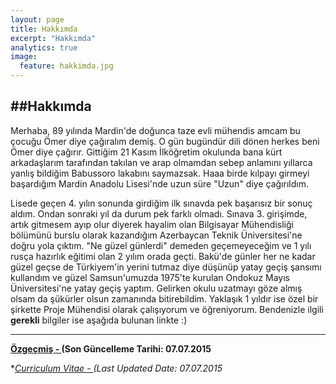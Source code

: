 ```yaml
---
layout: page
title: Hakkımda
excerpt: "Hakkımda"
analytics: true
image:
  feature: hakkimda.jpg
---
```


##Hakkımda
---


  Merhaba, 89 yılında Mardin'de doğunca taze evli mühendis amcam bu çocuğu Ömer
diye çağıralım demiş. O gün bugündür dili dönen herkes beni Ömer diye çağırır.
Gittiğim 21 Kasım İlköğretim okulunda bana kürt arkadaşlarım tarafından takılan
ve arap olmamdan sebep anlamını yıllarca yanlış bildiğim Babussoro lakabını
saymazsak. Haaa birde kılpayı girmeyi başardığım Mardin Anadolu Lisesi'nde uzun
süre "Uzun" diye çağırıldım. 

  Lisede geçen 4. yılın sonunda girdiğim ilk sınavda pek başarısız
bir sonuç aldım. Ondan sonraki yıl da durum pek farklı olmadı. Sınava 3.
girişimde, artık gitmesem ayıp olur diyerek hayalim olan Bilgisayar Mühendisliği
bölümünü burslu olarak kazandığım Azerbaycan Teknik Üniversitesi'ne doğru yola
çıktım. "Ne güzel günlerdi" demeden geçemeyeceğim ve 1 yılı rusça hazırlık eğitimi
olan 2 yılım orada geçti. Bakü'de günler her ne kadar güzel geçse de Türkiyem'in
yerini tutmaz diye düşünüp yatay geçiş şansımı kullandım ve güzel Samsun'umuzda
1975'te kurulan Ondokuz Mayıs Üniversitesi'ne yatay geçiş yaptım. Gelirken okulu
uzatmayı göze almış olsam da şükürler olsun zamanında bitirebildim. Yaklaşık 1
yıldır ise özel bir şirkette Proje Mühendisi olarak çalışıyorum ve öğreniyorum. 
Bendenizle ilgili **gerekli** bilgiler ise aşağıda bulunan linkte :)

---

**[Özgeçmiş - ](https://drive.google.com/a/bil.omu.edu.tr/file/d/0B0Jt8WB-ggdAbU0xc1ViX2o5SG8/view "07.07.2015")(Son Güncelleme Tarihi: 07.07.2015**

**[Curriculum Vitae - ](https://drive.google.com/a/bil.omu.edu.tr/file/d/0B0Jt8WB-ggdAQ1RjMlhVZGFsMGM/view "07.07.2015")(Last Updated Date: 07.07.2015*
